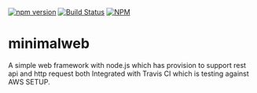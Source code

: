 [![npm version](https://badge.fury.io/js/minimalweb.svg)](http://badge.fury.io/js/minimalweb)
[![Build Status](https://travis-ci.org/piyasde/minimalweb.svg?branch=master)](https://travis-ci.org/piyasde/minimalweb.svg?branch=master)
[![NPM](https://nodei.co/npm/<package>.png)](https://nodei.co/npm/<package>/)
# minimalweb
A simple web framework with node.js which has provision to support rest api and http request both
Integrated with Travis CI which is testing against AWS SETUP.
